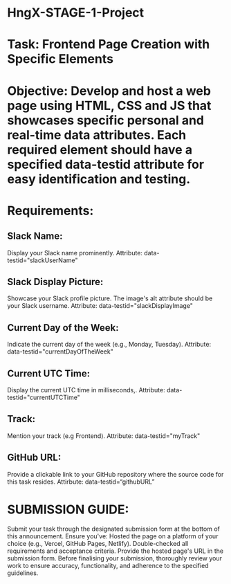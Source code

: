 # HngX-STAGE-1-Project
# Task: Frontend Page Creation with Specific Elements
# Objective: Develop and host a web page using HTML, CSS and JS that showcases specific personal and real-time data attributes. Each required element should have a specified data-testid attribute for easy identification and testing.
# Requirements:
## Slack Name:
Display your Slack name prominently.
Attribute: data-testid="slackUserName"
## Slack Display Picture:
Showcase your Slack profile picture.
The image's alt attribute should be your Slack username.
Attribute: data-testid="slackDisplayImage"
## Current Day of the Week:
Indicate the current day of the week (e.g., Monday, Tuesday).
Attribute: data-testid="currentDayOfTheWeek"
## Current UTC Time:
Display the current UTC time in milliseconds,.
Attribute: data-testid="currentUTCTime"
## Track:
Mention your track (e.g Frontend).
Attribute: data-testid="myTrack"
## GitHub URL:
Provide a clickable link to your GitHub repository where the source code for this task resides.
Attirbute: data-testid=“githubURL”
# SUBMISSION GUIDE:
Submit your task through the designated submission form at the bottom of this announcement.  Ensure you've:
Hosted the page on a platform of your choice (e.g., Vercel, GitHub Pages, Netlify).
Double-checked all requirements and acceptance criteria.
Provide the hosted page's URL in the submission form.
Before finalising your submission, thoroughly review your work to ensure accuracy, functionality, and adherence to the specified guidelines.
